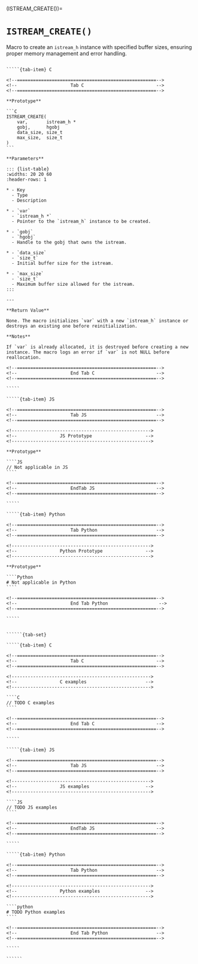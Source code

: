 <!-- ============================================================== -->
(ISTREAM_CREATE())=
# `ISTREAM_CREATE()`
<!-- ============================================================== -->

Macro to create an `istream_h` instance with specified buffer sizes, ensuring proper memory management and error handling.

<!------------------------------------------------------------>
<!--                    Prototypes                          -->
<!------------------------------------------------------------>

``````{tab-set}

`````{tab-item} C

<!--====================================================-->
<!--                    Tab C                           -->
<!--====================================================-->

**Prototype**

```C
ISTREAM_CREATE(
    var,       istream_h *
    gobj,      hgobj
    data_size, size_t
    max_size,  size_t
)
```

**Parameters**

::: {list-table}
:widths: 20 20 60
:header-rows: 1

* - Key
  - Type
  - Description

* - `var`
  - `istream_h *`
  - Pointer to the `istream_h` instance to be created.

* - `gobj`
  - `hgobj`
  - Handle to the gobj that owns the istream.

* - `data_size`
  - `size_t`
  - Initial buffer size for the istream.

* - `max_size`
  - `size_t`
  - Maximum buffer size allowed for the istream.
:::

---

**Return Value**

None. The macro initializes `var` with a new `istream_h` instance or destroys an existing one before reinitialization.

**Notes**

If `var` is already allocated, it is destroyed before creating a new instance. The macro logs an error if `var` is not NULL before reallocation.

<!--====================================================-->
<!--                    End Tab C                       -->
<!--====================================================-->

`````

`````{tab-item} JS

<!--====================================================-->
<!--                    Tab JS                          -->
<!--====================================================-->

<!---------------------------------------------------->
<!--                JS Prototype                    -->
<!---------------------------------------------------->

**Prototype**

````JS
// Not applicable in JS
````

<!--====================================================-->
<!--                    EndTab JS                       -->
<!--====================================================-->

`````

`````{tab-item} Python

<!--====================================================-->
<!--                    Tab Python                      -->
<!--====================================================-->

<!---------------------------------------------------->
<!--                Python Prototype                -->
<!---------------------------------------------------->

**Prototype**

````Python
# Not applicable in Python
````

<!--====================================================-->
<!--                    End Tab Python                   -->
<!--====================================================-->

`````

``````

<!------------------------------------------------------------>
<!--                    Examples                            -->
<!------------------------------------------------------------>

```````{dropdown} Examples

``````{tab-set}

`````{tab-item} C

<!--====================================================-->
<!--                    Tab C                           -->
<!--====================================================-->

<!---------------------------------------------------->
<!--                C examples                      -->
<!---------------------------------------------------->

````C
// TODO C examples
````

<!--====================================================-->
<!--                    End Tab C                       -->
<!--====================================================-->

`````

`````{tab-item} JS

<!--====================================================-->
<!--                    Tab JS                          -->
<!--====================================================-->

<!---------------------------------------------------->
<!--                JS examples                     -->
<!---------------------------------------------------->

````JS
// TODO JS examples
````

<!--====================================================-->
<!--                    EndTab JS                       -->
<!--====================================================-->

`````

`````{tab-item} Python

<!--====================================================-->
<!--                    Tab Python                      -->
<!--====================================================-->

<!---------------------------------------------------->
<!--                Python examples                 -->
<!---------------------------------------------------->

````python
# TODO Python examples
````

<!--====================================================-->
<!--                    End Tab Python                  -->
<!--====================================================-->

`````

``````

```````
